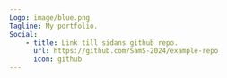 ```yaml
---
Logo: image/blue.png
Tagline: My portfolio.
Social:
    - title: Link till sidans github repo.
      url: https://github.com/SamS-2024/example-repo
      icon: github
---
```

  